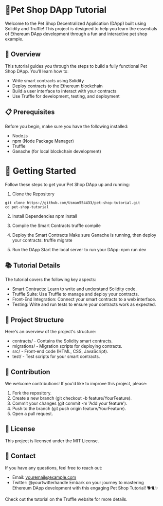 # 🐾Pet Shop DApp Tutorial
Welcome to the Pet Shop Decentralized Application (DApp) built using Solidity and Truffle! This project is designed to help you learn the essentials of Ethereum DApp development through a fun and interactive pet shop example.

## 🌟 Overview
This tutorial guides you through the steps to build a fully functional Pet Shop DApp. You'll learn how to:
- Write smart contracts using Solidity
- Deploy contracts to the Ethereum blockchain
- Build a user interface to interact with your contracts
- Use Truffle for development, testing, and deployment

## 📋 Prerequisites
Before you begin, make sure you have the following installed:
- Node.js
- npm (Node Package Manager)
- Truffle
- Ganache (for local blockchain development)

# 🚀 Getting Started
Follow these steps to get your Pet Shop DApp up and running:

1. Clone the Repository
```
git clone https://github.com/Usman554433/pet-shop-tutorial.git
cd pet-shop-tutorial
```
2. Install Dependencies
npm install

3. Compile the Smart Contracts
truffle compile

4. Deploy the Smart Contracts
Make sure Ganache is running, then deploy your contracts:
truffle migrate

5. Run the DApp
Start the local server to run your DApp:
npm run dev

## 📚 Tutorial Details
The tutorial covers the following key aspects:
- Smart Contracts: Learn to write and understand Solidity code.
- Truffle Suite: Use Truffle to manage and deploy your contracts.
- Front-End Integration: Connect your smart contracts to a web interface.
- Testing: Write and run tests to ensure your contracts work as expected.

## 🔧 Project Structure
Here's an overview of the project's structure:
- contracts/ - Contains the Solidity smart contracts.
- migrations/ - Migration scripts for deploying contracts.
- src/ - Front-end code (HTML, CSS, JavaScript).
- test/ - Test scripts for your smart contracts.

## 🤝 Contribution
We welcome contributions! If you'd like to improve this project, please:

1. Fork the repository.
2. Create a new branch (git checkout -b feature/YourFeature).
3. Commit your changes (git commit -m 'Add your feature').
4. Push to the branch (git push origin feature/YourFeature).
5. Open a pull request.

## 📜 License
This project is licensed under the MIT License.

## 💬 Contact
If you have any questions, feel free to reach out:

- Email: youremail@example.com
- Twitter: @yourtwitterhandle
Embark on your journey to mastering Ethereum DApp development with this engaging Pet Shop Tutorial! 🐕🐈✨

Check out the tutorial on the Truffle website for more details.
